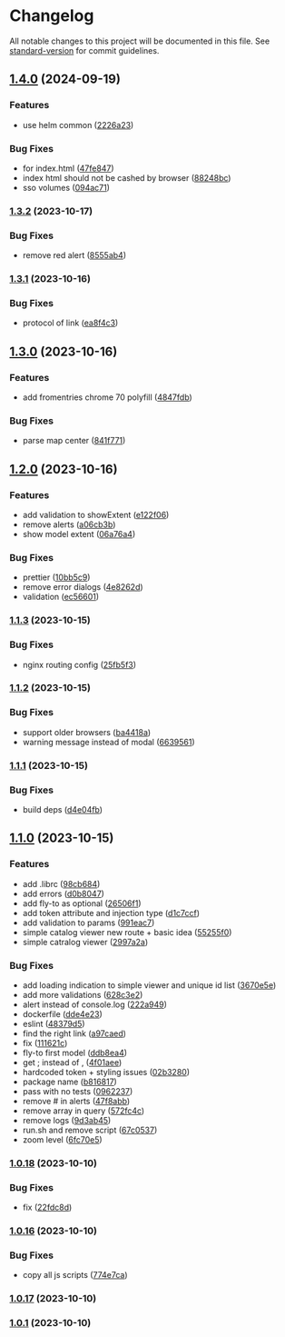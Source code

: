# Changelog

All notable changes to this project will be documented in this file. See [standard-version](https://github.com/conventional-changelog/standard-version) for commit guidelines.

## [1.4.0](https://github.com/MapColonies/mc-web-tools/compare/v1.3.2...v1.4.0) (2024-09-19)


### Features

* use helm common ([2226a23](https://github.com/MapColonies/mc-web-tools/commit/2226a235d3452fe297b046d4001a1158c9682e05))


### Bug Fixes

* for index.html ([47fe847](https://github.com/MapColonies/mc-web-tools/commit/47fe84788ee04b3b46a8fab3944ec090e69d81b8))
* index html should not be cashed by browser ([88248bc](https://github.com/MapColonies/mc-web-tools/commit/88248bcc166a8bb260c56925b8c6cf18abbfbdc1))
* sso volumes ([094ac71](https://github.com/MapColonies/mc-web-tools/commit/094ac715d0bbfc77736e2ff5ad2f4a0a94426aab))

### [1.3.2](https://github.com/MapColonies/mc-web-tools/compare/v1.3.1...v1.3.2) (2023-10-17)


### Bug Fixes

* remove red alert ([8555ab4](https://github.com/MapColonies/mc-web-tools/commit/8555ab4e3c116cc4b4fa32aa362db78b70dcca4e))

### [1.3.1](https://github.com/MapColonies/mc-web-tools/compare/v1.3.0...v1.3.1) (2023-10-16)


### Bug Fixes

* protocol of link ([ea8f4c3](https://github.com/MapColonies/mc-web-tools/commit/ea8f4c3cd25cc5eae6b904149189ae830e9caaf5))

## [1.3.0](https://github.com/MapColonies/mc-web-tools/compare/v1.2.0...v1.3.0) (2023-10-16)


### Features

* add fromentries chrome 70 polyfill ([4847fdb](https://github.com/MapColonies/mc-web-tools/commit/4847fdba7638a9ff5ace26f5fe56f68f2e7a03fc))


### Bug Fixes

* parse map center ([841f771](https://github.com/MapColonies/mc-web-tools/commit/841f771c193eecc797fc750354139520d7a013c5))

## [1.2.0](https://github.com/MapColonies/mc-web-tools/compare/v1.1.3...v1.2.0) (2023-10-16)


### Features

* add validation to showExtent ([e122f06](https://github.com/MapColonies/mc-web-tools/commit/e122f06434f88b91b9058c26ca6aa83728561e45))
* remove alerts ([a06cb3b](https://github.com/MapColonies/mc-web-tools/commit/a06cb3b270369d8d0010264caaec4b4831b8ca74))
* show model extent ([06a76a4](https://github.com/MapColonies/mc-web-tools/commit/06a76a4539a5138e2eca4bf80b762ad1ce64d495))


### Bug Fixes

* prettier ([10bb5c9](https://github.com/MapColonies/mc-web-tools/commit/10bb5c943c7cd0beddc7c818e5aeda30cedf383c))
* remove error dialogs ([4e8262d](https://github.com/MapColonies/mc-web-tools/commit/4e8262d5170b2322e7fb81e736c1f969398b38d5))
* validation ([ec56601](https://github.com/MapColonies/mc-web-tools/commit/ec566017cccc4f0c8c72bb8bb6d1cc0e8eaebc46))

### [1.1.3](https://github.com/MapColonies/mc-web-tools/compare/v1.1.2...v1.1.3) (2023-10-15)


### Bug Fixes

* nginx routing config ([25fb5f3](https://github.com/MapColonies/mc-web-tools/commit/25fb5f394d73f1c7fbc752b8335c19bc23bb15af))

### [1.1.2](https://github.com/MapColonies/mc-web-tools/compare/v1.1.1...v1.1.2) (2023-10-15)


### Bug Fixes

* support older browsers ([ba4418a](https://github.com/MapColonies/mc-web-tools/commit/ba4418af7dc43a25a0c296af164cc77352d3ffcf))
* warning message instead of modal ([6639561](https://github.com/MapColonies/mc-web-tools/commit/6639561c97263037db1e3e185d6bc4b0ecfe31f1))

### [1.1.1](https://github.com/MapColonies/mc-web-tools/compare/v1.1.0...v1.1.1) (2023-10-15)


### Bug Fixes

* build deps ([d4e04fb](https://github.com/MapColonies/mc-web-tools/commit/d4e04fbd4d9daa98a93a6c46c7acc88ddbf1475b))

## [1.1.0](https://github.com/MapColonies/mc-web-tools/compare/v1.0.18...v1.1.0) (2023-10-15)


### Features

* add .librc ([98cb684](https://github.com/MapColonies/mc-web-tools/commit/98cb684c4f78421faacb6d378bcdca3f0e7ccf2e))
* add errors ([d0b8047](https://github.com/MapColonies/mc-web-tools/commit/d0b80476002561f5a3e1b59f7dc75de322c2b320))
* add fly-to as optional ([26506f1](https://github.com/MapColonies/mc-web-tools/commit/26506f19650c3b864e609ce90bcf33c61838fce2))
* add token attribute and injection type ([d1c7ccf](https://github.com/MapColonies/mc-web-tools/commit/d1c7ccfe1f66a2c0f96525cf036e2025e055831f))
* add validation to params ([991eac7](https://github.com/MapColonies/mc-web-tools/commit/991eac794b013b86f1cef790fd128f3a87f370ec))
* simple catalog viewer new route + basic idea ([55255f0](https://github.com/MapColonies/mc-web-tools/commit/55255f091e6e73ee30752c525adb3430764ca30d))
* simple catralog viewer ([2997a2a](https://github.com/MapColonies/mc-web-tools/commit/2997a2acccaf85edca09d31dd59ad44dd49fb5bf))


### Bug Fixes

* add loading indication to simple viewer and unique id list ([3670e5e](https://github.com/MapColonies/mc-web-tools/commit/3670e5e90a9334075431af354de89f9767d4791d))
* add more validations ([628c3e2](https://github.com/MapColonies/mc-web-tools/commit/628c3e2f6bd14804b07a252e70959bf44ffa32bb))
* alert instead of console.log ([222a949](https://github.com/MapColonies/mc-web-tools/commit/222a949a6dbbade6524bb7ba1631fb917498f864))
* dockerfile ([dde4e23](https://github.com/MapColonies/mc-web-tools/commit/dde4e23f9ab93892c08f389d199353284e30e587))
* eslint ([48379d5](https://github.com/MapColonies/mc-web-tools/commit/48379d5f251f86074939a35fa6bad08d50f04b91))
* find the right link ([a97caed](https://github.com/MapColonies/mc-web-tools/commit/a97caed12665b170f773fe18376b3a357dce2f02))
* fix ([111621c](https://github.com/MapColonies/mc-web-tools/commit/111621c48213ab5572ad4c0fa1d8d5ff6e42693f))
* fly-to first model ([ddb8ea4](https://github.com/MapColonies/mc-web-tools/commit/ddb8ea4c3e662eff5da65e3277851296cc87b90e))
* get ; instead of , ([4f01aee](https://github.com/MapColonies/mc-web-tools/commit/4f01aee41bf6a14884ceec15f82e6a24db5f7bd8))
* hardcoded token + styling issues ([02b3280](https://github.com/MapColonies/mc-web-tools/commit/02b32807e26d51060b58fde3ef95297e087134de))
* package name ([b816817](https://github.com/MapColonies/mc-web-tools/commit/b816817bead92940f49933c7fd889bdac382713a))
* pass with no tests ([0962237](https://github.com/MapColonies/mc-web-tools/commit/0962237dd64a1d88f809885cf7302574137441a6))
* remove # in alerts ([47f8abb](https://github.com/MapColonies/mc-web-tools/commit/47f8abb6027cd2a27282c5d46e600228e5d14c75))
* remove array in query ([572fc4c](https://github.com/MapColonies/mc-web-tools/commit/572fc4c65dc356ab217169f353670e605211fea4))
* remove logs ([9d3ab45](https://github.com/MapColonies/mc-web-tools/commit/9d3ab45b156425a483dbd214f812381928fb4e4c))
* run.sh and remove script ([67c0537](https://github.com/MapColonies/mc-web-tools/commit/67c05375ce3229b83405ddcf590b19b506933bc5))
* zoom level ([6fc70e5](https://github.com/MapColonies/mc-web-tools/commit/6fc70e5fa2a333c134d6117ef55b5caf85a92ada))

### [1.0.18](https://github.com/MapColonies/mc-web-tools/compare/v1.0.17...v1.0.18) (2023-10-10)


### Bug Fixes

* fix ([22fdc8d](https://github.com/MapColonies/mc-web-tools/commit/22fdc8dbeca752f0548b04f641fa3cb2718eec20))

### [1.0.16](https://github.com/MapColonies/mc-web-tools/compare/v1.0.15...v1.0.16) (2023-10-10)


### Bug Fixes

* copy all js scripts ([774e7ca](https://github.com/MapColonies/mc-web-tools/commit/774e7ca8c5d4fb0217c1d9e5d8081d12cde8b9ce))

### [1.0.17](https://github.com/MapColonies/mc-web-tools/compare/v1.0.1...v1.0.17) (2023-10-10)

### [1.0.1](https://github.com/MapColonies/mc-web-tools/compare/v1.0.15...v1.0.1) (2023-10-10)
